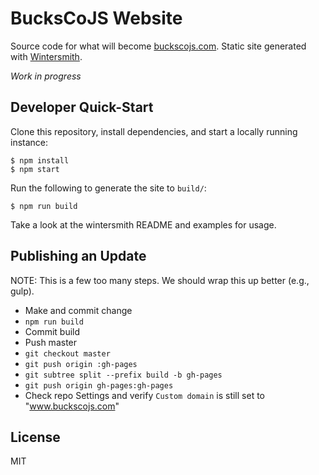 # BucksCoJS Website

Source code for what will become [buckscojs.com](http://buckscojs.com). Static
site generated with [Wintersmith](https://github.com/jnordberg/wintersmith).

*Work in progress*

## Developer Quick-Start

Clone this repository, install dependencies, and start a locally running
instance:

    $ npm install
    $ npm start

Run the following to generate the site to `build/`:

    $ npm run build

Take a look at the wintersmith README and examples for usage.

## Publishing an Update

NOTE: This is a few too many steps. We should wrap this up better (e.g., gulp).

- Make and commit change
- `npm run build`
- Commit build
- Push master
- `git checkout master`
- `git push origin :gh-pages`
- `git subtree split --prefix build -b gh-pages`
- `git push origin gh-pages:gh-pages`
- Check repo Settings and verify `Custom domain` is still set to "www.buckscojs.com"

## License

MIT
